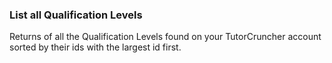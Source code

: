 ### List all Qualification Levels

Returns of all the Qualification Levels found on your TutorCruncher account sorted by their ids with the
largest id first.
